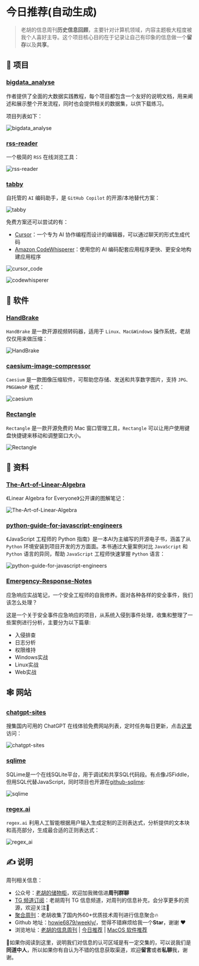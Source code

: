 # 今日推荐(自动生成)

> 老胡的信息周刊**历史信息回顾**，主要针对计算机领域，内容主题极大程度被我个人喜好主导。这个项目核心目的在于记录让自己有印象的信息做一个**留存**以及**共享**。


## 🎯 项目 

### [bigdata_analyse](https://github.com/TurboWay/bigdata_analyse)

作者提供了全面的大数据实践教程，每个项目都包含一个友好的说明文档，用来阐述和展示整个开发流程，同时也会提供相关的数据集，以供下载练习。

项目列表如下：

![bigdata_analyse](https://images-1252557999.file.myqcloud.com/uPic/klC8AA.png) 

### [rss-reader](https://github.com/srcrs/rss-reader)

一个极简的 `RSS` 在线浏览工具：

![rss-reader](https://images-1252557999.file.myqcloud.com/uPic/rss-reader.png) 

### [tabby](https://github.com/TabbyML/tabby)

自托管的 `AI` 编码助手，是 `GitHub Copilot` 的开源/本地替代方案：

![tabby](https://images-1252557999.file.myqcloud.com/uPic/tabby.gif)

免费方案还可以尝试的有：

- [Cursor](https://weekly.howie6879.com/2023/03-20~03-25.%E8%80%81%E8%83%A1%E7%9A%84%E5%91%A8%E5%88%8A%EF%BC%88%E7%AC%AC084%E6%9C%9F%EF%BC%89.html?h=cursor#cursor)：一个专为 AI 协作编程而设计的编辑器，可以通过聊天的形式生成代码
- [Amazon CodeWhisperer](https://aws.amazon.com/cn/codewhisperer/)：使用您的 AI 编码配套应用程序更快、更安全地构建应用程序

![cursor_code](https://images-1252557999.file.myqcloud.com/uPic/cursor_code.png)

![codewhisperer](https://images-1252557999.file.myqcloud.com/uPic/codewhisperer.jpg) 

## 🤖 软件 

### [HandBrake](https://github.com/HandBrake/HandBrake)

`HandBrake` 是一款开源视频转码器，适用于 `Linux、Mac&Windows` 操作系统，老胡仅仅用来做压缩：

![HandBrake](https://images-1252557999.file.myqcloud.com/uPic/HandBrake.jpg) 

### [caesium-image-compressor](https://github.com/Lymphatus/caesium-image-compressor)

`Caesium` 是一款图像压缩软件，可帮助您存储、发送和共享数字图片，支持 `JPG、PNG&WebP` 格式：

![caesium](https://images-1252557999.file.myqcloud.com/uPic/caesium.jpg) 

### [Rectangle](https://github.com/rxhanson/Rectangle)

`Rectangle` 是一款开源免费的 Mac 窗口管理工具，`Rectangle` 可以让用户使用键盘快捷键来移动和调整窗口大小。

![Rectangle](https://images-1252557999.file.myqcloud.com/uPic/KH9luU.jpg) 

## 👀 资料 

### [The-Art-of-Linear-Algebra](https://github.com/kenjihiranabe/The-Art-of-Linear-Algebra)

《Linear Algebra for Everyone》公开课的图解笔记：

![The-Art-of-Linear-Algebra](https://images-1252557999.file.myqcloud.com/uPic/The-Art-of-Linear-Algebra.png) 

### [python-guide-for-javascript-engineers](https://github.com/luckrnx09/python-guide-for-javascript-engineers)

《JavaScript 工程师的 Python 指南》是一本AI为主编写的开源电子书，涵盖了从 `Python` 环境安装到项目开发的方方面面。本书通过大量案例对比 `JavaScript` 和 `Python` 语言的异同，帮助 `JavaScript` 工程师快速掌握 `Python` 语言：

![python-guide-for-javascript-engineers](https://images-1252557999.file.myqcloud.com/uPic/python-guide-for-javascript-engineers.jpg) 

### [Emergency-Response-Notes](https://github.com/Bypass007/Emergency-Response-Notes)

应急响应实战笔记，一个安全工程师的自我修养。面对各种各样的安全事件，我们该怎么处理？

这是一个关于安全事件应急响应的项目，从系统入侵到事件处理，收集和整理了一些案例进行分析，主要分为以下篇章:

- 入侵排查
- 日志分析
- 权限维持
- Windows实战
- Linux实战
- Web实战 

## 🕸 网站 

### [chatgpt-sites](https://github.com/lzwme/chatgpt-sites)

搜集国内可用的 ChatGPT 在线体验免费网站列表，定时任务每日更新，点击[这里](https://lzw.me/x/chatgpt-sites/)访问：

![chatgpt-sites](https://images-1252557999.file.myqcloud.com/uPic/chatgpt-sites.jpg) 

### [sqlime](http://sqlime.org/)

SQLime是一个在线SQLite平台，用于调试和共享SQL代码段。有点像JSFiddle，但用SQL代替JavaScript，同时项目也开源在[github-sqlime](https://github.com/nalgeon/sqlime):

![sqlime](https://images-1252557999.file.myqcloud.com/uPic/57MTfO.jpg) 

### [regex.ai](https://regex.ai/)

`regex.ai` 利用人工智能根据用户输入生成定制的正则表达式，分析提供的文本块和高亮部分，生成最合适的正则表达式：

![regex_ai](https://images-1252557999.file.myqcloud.com/uPic/regex_ai.jpg) 

## ✍️ 说明

周刊相关信息：

- 公众号：[老胡的储物柜](https://images-1252557999.file.myqcloud.com/uPic/ETIbMe.jpg)，欢迎加我微信进**周刊群聊**
- [TG 频道订阅](https://t.me/howie_weekly)：老胡周刊 TG 信息频道，对周刊的信息补充，会分享更多的资源，欢迎关注👏
- [聚合周刊](https://www.fre321.com/weekly)：老胡收集了国内外60+优质技术周刊进行信息聚合🔥
- Github 地址：[howie6879/weekly/](https://github.com/howie6879/weekly/)，觉得不错麻烦给我一个**Star**，谢谢 ❤️
- 浏览地址：[老胡的信息周刊](https://weekly.howie6879.com) | [今日推荐](https://weekly.howie6879.com/recommend/index.html) | [MacOS 软件推荐](https://weekly.howie6879.com/soft/mac.html)

🙌如果你阅读到这里，说明我们对信息的认可区域是有一定交集的，可以说我们是**同道中人**，所以如果你有自认为不错的信息获取渠道，欢迎**留言**或者**私聊**我，谢谢。